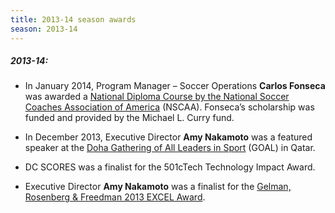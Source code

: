 ```yaml
---
title: 2013-14 season awards
season: 2013-14
---
```


##### **2013-14:**

- In January 2014, Program Manager – Soccer Operations **Carlos Fonseca** was awarded a [National Diploma Course by the National Soccer Coaches Association of America](http://www.nscaa.com/) (NSCAA). Fonseca’s scholarship was funded and provided by the Michael L. Curry fund.

- In December 2013, Executive Director **Amy Nakamoto** was a featured speaker at the [Doha Gathering of All Leaders in Sport](http://www.dohagoals.com/en/home) (GOAL) in Qatar.

- DC SCORES was a finalist for the 501cTech Technology Impact Award.

- Executive Director **Amy Nakamoto** was a finalist for the [Gelman, Rosenberg & Freedman 2013 EXCEL Award](https://www.nonprofitadvancement.org/category/blog-terms/excel-award).